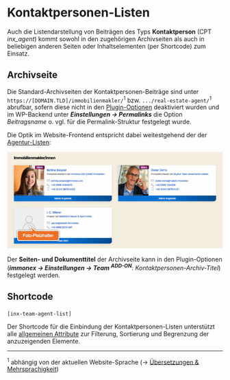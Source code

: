 # Kontaktpersonen-Listen

Auch die Listendarstellung von Beiträgen des Typs **Kontaktperson** (CPT *inx_agent*) kommt sowohl in den zugehörigen Archivseiten als auch in beliebigen anderen Seiten oder Inhaltselementen (per Shortcode) zum Einsatz.

## Archivseite

Die Standard-Archivseiten der Kontaktpersonen-Beiträge sind unter `https://[DOMAIN.TLD]/immobilienmakler/`<sup>1</sup> bzw. `.../real-estate-agent/`<sup>1</sup> abrufbar, sofern diese nicht in den [Plugin-Optionen](../schnellstart/einrichtung?id=kontaktpersonen-archiveinzelansicht) deaktiviert wurden und im WP-Backend unter ***Einstellungen → Permalinks*** die Option *Beitragsname* o. vgl. für die Permalink-Struktur festgelegt wurde.

Die Optik im Website-Frontend entspricht dabei weitestgehend der der [Agentur-Listen](index):

![Kontaktpersonen-Archivseite im Frontend](../assets/scst-fe-agent-archive.png)

Der **Seiten- und Dokumenttitel** der Archivseite kann in den Plugin-Optionen (***immonex → Einstellungen → Team <sup>ADD-ON</sup>***: *Kontaktpersonen-Archiv-Titel*) festgelegt werden.

## Shortcode

`[inx-team-agent-list]`

Der Shortcode für die Einbindung der Kontaktpersonen-Listen unterstützt alle [allgemeinen Attribute](../schnellstart/listen-attribute#Shortcodes) zur Filterung, Sortierung und Begrenzung der anzuzeigenden Elemente.

---

<sup>1</sup> abhängig von der aktuellen Website-Sprache (→ [Übersetzungen & Mehrsprachigkeit](../anpassung-erweiterung/uebersetzung-mehrsprachigkeit))
